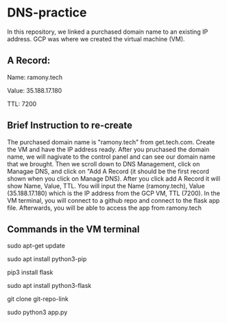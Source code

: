 # DNS-practice

In this repository, we linked a purchased domain name to an existing IP address. GCP was where we created the virtual machine (VM). 

## A Record:

Name: ramony.tech

Value: 35.188.17.180

TTL: 7200

## Brief Instruction to re-create

The purchased domain name is "ramony.tech" from get.tech.com. Create the VM and have the IP address ready. After you pruchased the domain name, we will nagivate to the control panel and can see our domain name that we brought. Then we scroll down to DNS Management, click on Managae DNS, and click on "Add A Record (it should be the first record shown when you click on Manage DNS). After you click add A Record it will show Name, Value, TTL. You will input the Name (ramony.tech), Value (35.188.17.180) which is the IP address from the GCP VM, TTL (7200). In the VM terminal, you will connect to a github repo and connect to the flask app file. Afterwards, you will be able to access the app from ramony.tech

## Commands in the VM terminal

sudo apt-get update

sudo apt install python3-pip

pip3 install flask

sudo apt install python3-flask

git clone git-repo-link

sudo python3 app.py
